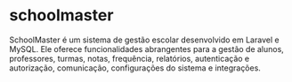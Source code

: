 # schoolmaster
SchoolMaster é um sistema de gestão escolar desenvolvido em Laravel e MySQL. Ele oferece funcionalidades abrangentes para a gestão de alunos, professores, turmas, notas, frequência, relatórios, autenticação e autorização, comunicação, configurações do sistema e integrações.
